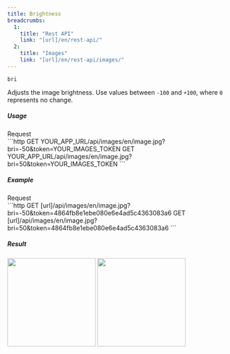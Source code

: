 ```yaml
---
title: Brightness
breadcrumbs:
  1:
    title: "Rest API"
    link: "[url]/en/rest-api/"
  2:
    title: "Images"
    link: "[url]/en/rest-api/images/"
---
```


`bri`

Adjusts the image brightness. Use values between `-100` and `+100`, where `0` represents no change.

##### Usage

<div class="file-header">Request</div>
```http
GET YOUR_APP_URL/api/images/en/image.jpg?bri=-50&token=YOUR_IMAGES_TOKEN
GET YOUR_APP_URL/api/images/en/image.jpg?bri=50&token=YOUR_IMAGES_TOKEN
```

##### Example

<div class="file-header">Request</div>
```http
GET [url]/api/images/en/image.jpg?bri=-50&token=4864fb8e1ebe080e6e4ad5c4363083a6
GET [url]/api/images/en/image.jpg?bri=50&token=4864fb8e1ebe080e6e4ad5c4363083a6
```

##### Result

<img width="200" class="inline" src="[url]/api/images/en/image.jpg?bri=-50&token=4864fb8e1ebe080e6e4ad5c4363083a6">
<img width="200" class="inline" src="[url]/api/images/en/image.jpg?bri=50&token=4864fb8e1ebe080e6e4ad5c4363083a6">
